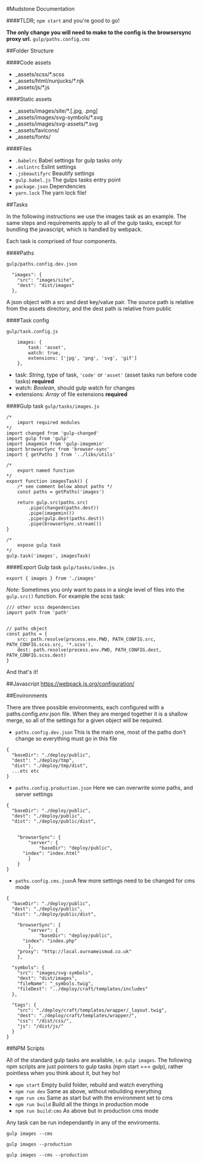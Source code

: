 #Mudstone Documentation


####TLDR;
`npm start` and you're good to go! 

**The only change you will need to make to the config is the browsersync proxy url.**
`gulp/paths.config.cms`


##Folder Structure

####Code assets
- _assets/scss/*.scss 
- _assets/html/nunjucks/*.njk
- _assets/js/*.js
 
####Static assets
- _assets/images/site/*.[.jpg, .png]
- _assets/images/svg-symbols/*.svg
- _assets/images/svg-assets/*.svg
- _assets/favicons/
- _assets/fonts/


####Files
- `.babelrc` Babel settings for gulp tasks only
- `.eslintrc` Eslint settings
- `.jsbeautifyrc` Beautify settings
- `gulp.babel.js` The gulps tasks entry point
- `package.json` Dependencies
- `yarn.lock` The yarn lock file!

##Tasks

In the following instructions we use the images task as an example. The same steps and requirements apply to all of the gulp tasks, except for bundling the javascript, which is handled by webpack.

Each task is comprised of four components.

####Paths

`gulp/paths.config.dev.json`

```
  "images": {
    "src": "images/site",
    "dest": "dist/images"
  },
```

A json object with a src and dest key/value pair. The source path is relative from the assets directory, and the dest path is relative from public

####Task config

`gulp/task.config.js`

```
	images: {
		task: 'asset',
		watch: true,
		extensions: ['jpg', 'png', 'svg', 'gif']
	},
```
- task: *String*, type of task, `'code'` or `'asset'` (asset tasks run before code tasks)  **required** 
- watch: *Boolean*, should gulp watch for changes 
- extensions: *Array* of file extensions **required** 

####Gulp task
`gulp/tasks/images.js`

```
/*
	import required modules
*/
import changed from 'gulp-changed'
import gulp from 'gulp'
import imagemin from 'gulp-imagemin'
import browserSync from 'browser-sync'
import { getPaths } from '../libs/utils'

/*
	export named function
*/
export function imagesTask() {
	/* see comment below about paths */
	const paths = getPaths('images')
	
	return gulp.src(paths.src)
		.pipe(changed(paths.dest))
		.pipe(imagemin())
		.pipe(gulp.dest(paths.dest))
		.pipe(browserSync.stream())
}

/*
	expose gulp task
*/
gulp.task('images', imagesTask)
```

####Export Gulp task
`gulp/tasks/index.js`

```
export { images } from './images'
```

*Note:* Sometimes you only want to pass in a single level of files into the `gulp.src()` function.  For example the scss task:

```
/// other scss dependencies
import path from 'path'


// paths object
const paths = {
	src: path.resolve(process.env.PWD, PATH_CONFIG.src, PATH_CONFIG.scss.src, '*.scss'),
	dest: path.resolve(process.env.PWD, PATH_CONFIG.dest, PATH_CONFIG.scss.dest)
}

```

And that's it! 

##Javascript
https://webpack.js.org/configuration/

##Environments

There are three possible environments, each configured with a paths.config.*env*.json file.  When they are merged together it is a shallow merge, so all of the settings for a given object will be required. 

- `paths.config.dev.json` This is the main one, most of the paths don't change so everything must go in this file

```
{
  "baseDir": "./deploy/public",
  "dest": "./deploy/tmp",
  "dist": "./deploy/tmp/dist",
  ...etc etc
}
```

- `paths.config.production.json` Here we can overwrite some paths, and server settings

```
{
  "baseDir": "./deploy/public",
  "dest": "./deploy/public",
  "dist": "./deploy/public/dist",

  
	"browserSync": {
		"server": {
			"baseDir": "deploy/public",
      "index": "index.html"
		}
	}
}

```

- `paths.config.cms.json`A few more settings need to be changed for cms mode

```
{
  "baseDir": "./deploy/public",
  "dest": "./deploy/public",
  "dist": "./deploy/public/dist",
  
	"browserSync": {
		"server": {
			"baseDir": "deploy/public",
      "index": "index.php"
		},
    "proxy": "http://local.ournameismud.co.uk"
	},

  "symbols": {
    "src": "images/svg-symbols",
    "dest": "dist/images",
    "fileName": "_symbols.twig",
    "fileDest": "../deploy/craft/templates/includes"
  },

  "tags": {
    "src": "./deploy/craft/templates/wrapper/_layout.twig",
    "dest": "./deploy/craft/templates/wrapper/",
    "css": "/dist/css/",
    "js": "/dist/js/"
  }
}
```

##NPM Scripts

All of the standard gulp tasks are available, i.e. `gulp images`. The following npm scripts are just pointers to gulp tasks (npm start === gulp), rather pointless when you think about it, but hey ho! 

- `npm start` Empty build folder, rebuild and watch everything
- `npm run dev` Same as above, without rebuilding everything
- `npm run cms` Same as start but with the environment set to cms
- `npm run build` Build all the things in production mode
- `npm run build:cms` As above but in production cms mode  

Any task can be run independantly in any of the enviroments.

`gulp images --cms`

`gulp images --production`

`gulp images --cms --production`